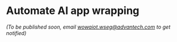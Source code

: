 # Automate AI app wrapping

*(To be published soon, email wowaiot.wseg@advantech.com to get notified)*
